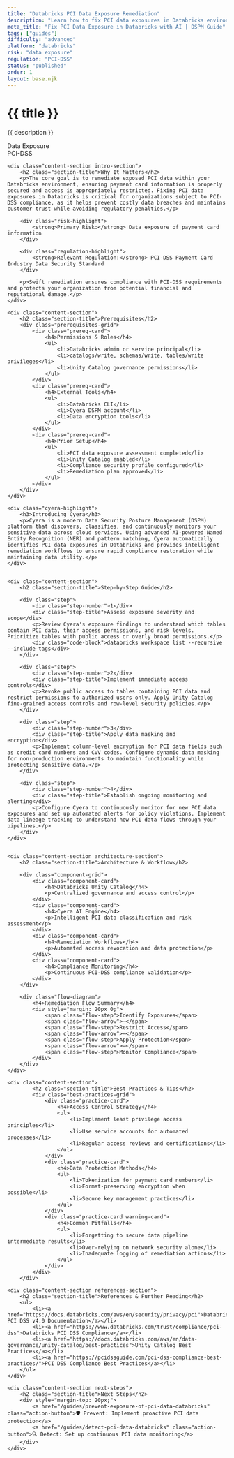 ```yaml
---
title: "Databricks PCI Data Exposure Remediation"
description: "Learn how to fix PCI data exposures in Databricks environments. Follow step-by-step guidance for PCI-DSS compliance."
meta_title: "Fix PCI Data Exposure in Databricks with AI | DSPM Guide"
tags: ["guides"]
difficulty: "advanced"
platform: "databricks"
risk: "data exposure"
regulation: "PCI-DSS"
status: "published"
order: 1
layout: base.njk
---
```


<div class="container">
    <div class="header">
        <h1>{{ title }}</h1>
        <p>{{ description }}</p>
        <div class="badge">Data Exposure</div>
        <div class="badge regulation">PCI-DSS</div>
    </div>

    <div class="content-section intro-section">
        <h2 class="section-title">Why It Matters</h2>
        <p>The core goal is to remediate exposed PCI data within your Databricks environment, ensuring payment card information is properly secured and access is appropriately restricted. Fixing PCI data exposures in Databricks is critical for organizations subject to PCI-DSS compliance, as it helps prevent costly data breaches and maintains customer trust while avoiding regulatory penalties.</p>
        
        <div class="risk-highlight">
            <strong>Primary Risk:</strong> Data exposure of payment card information
        </div>
        
        <div class="regulation-highlight">
            <strong>Relevant Regulation:</strong> PCI-DSS Payment Card Industry Data Security Standard
        </div>
        
        <p>Swift remediation ensures compliance with PCI-DSS requirements and protects your organization from potential financial and reputational damage.</p>
    </div>

    <div class="content-section">
        <h2 class="section-title">Prerequisites</h2>
        <div class="prerequisites-grid">
            <div class="prereq-card">
                <h4>Permissions & Roles</h4>
                <ul>
                    <li>Databricks admin or service principal</li>
                    <li>catalogs/write, schemas/write, tables/write privileges</li>
                    <li>Unity Catalog governance permissions</li>
                </ul>
            </div>
            <div class="prereq-card">
                <h4>External Tools</h4>
                <ul>
                    <li>Databricks CLI</li>
                    <li>Cyera DSPM account</li>
                    <li>Data encryption tools</li>
                </ul>
            </div>
            <div class="prereq-card">
                <h4>Prior Setup</h4>
                <ul>
                    <li>PCI data exposure assessment completed</li>
                    <li>Unity Catalog enabled</li>
                    <li>Compliance security profile configured</li>
                    <li>Remediation plan approved</li>
                </ul>
            </div>
        </div>
    </div>
	
    <div class="cyera-highlight">
        <h3>Introducing Cyera</h3>
        <p>Cyera is a modern Data Security Posture Management (DSPM) platform that discovers, classifies, and continuously monitors your sensitive data across cloud services. Using advanced AI-powered Named Entity Recognition (NER) and pattern matching, Cyera automatically identifies PCI data exposures in Databricks and provides intelligent remediation workflows to ensure rapid compliance restoration while maintaining data utility.</p>
    </div>
	

    <div class="content-section">
        <h2 class="section-title">Step-by-Step Guide</h2>
        
        <div class="step">
            <div class="step-number">1</div>
            <div class="step-title">Assess exposure severity and scope</div>
            <p>Review Cyera's exposure findings to understand which tables contain PCI data, their access permissions, and risk levels. Prioritize tables with public access or overly broad permissions.</p>
            <div class="code-block">databricks workspace list --recursive --include-tags</div>
        </div>

        <div class="step">
            <div class="step-number">2</div>
            <div class="step-title">Implement immediate access controls</div>
            <p>Revoke public access to tables containing PCI data and restrict permissions to authorized users only. Apply Unity Catalog fine-grained access controls and row-level security policies.</p>
        </div>

        <div class="step">
            <div class="step-number">3</div>
            <div class="step-title">Apply data masking and encryption</div>
            <p>Implement column-level encryption for PCI data fields such as credit card numbers and CVV codes. Configure dynamic data masking for non-production environments to maintain functionality while protecting sensitive data.</p>
        </div>

        <div class="step">
            <div class="step-number">4</div>
            <div class="step-title">Establish ongoing monitoring and alerting</div>
            <p>Configure Cyera to continuously monitor for new PCI data exposures and set up automated alerts for policy violations. Implement data lineage tracking to understand how PCI data flows through your pipelines.</p>
        </div>
    </div>


    <div class="content-section architecture-section">
        <h2 class="section-title">Architecture & Workflow</h2>
        
        <div class="component-grid">
            <div class="component-card">
                <h4>Databricks Unity Catalog</h4>
                <p>Centralized governance and access control</p>
            </div>
            <div class="component-card">
                <h4>Cyera AI Engine</h4>
                <p>Intelligent PCI data classification and risk assessment</p>
            </div>
            <div class="component-card">
                <h4>Remediation Workflows</h4>
                <p>Automated access revocation and data protection</p>
            </div>
            <div class="component-card">
                <h4>Compliance Monitoring</h4>
                <p>Continuous PCI-DSS compliance validation</p>
            </div>
        </div>

        <div class="flow-diagram">
            <h4>Remediation Flow Summary</h4>
            <div style="margin: 20px 0;">
                <span class="flow-step">Identify Exposures</span>
                <span class="flow-arrow">→</span>
                <span class="flow-step">Restrict Access</span>
                <span class="flow-arrow">→</span>
                <span class="flow-step">Apply Protection</span>
                <span class="flow-arrow">→</span>
                <span class="flow-step">Monitor Compliance</span>
            </div>
        </div>
    </div>

	<div class="content-section">
	        <h2 class="section-title">Best Practices & Tips</h2>
	        <div class="best-practices-grid">
	            <div class="practice-card">
	                <h4>Access Control Strategy</h4>
	                <ul>
	                    <li>Implement least privilege access principles</li>
	                    <li>Use service accounts for automated processes</li>
	                    <li>Regular access reviews and certifications</li>
	                </ul>
	            </div>
	            <div class="practice-card">
	                <h4>Data Protection Methods</h4>
	                <ul>
	                    <li>Tokenization for payment card numbers</li>
	                    <li>Format-preserving encryption when possible</li>
	                    <li>Secure key management practices</li>
	                </ul>
	            </div>
	            <div class="practice-card warning-card">
	                <h4>Common Pitfalls</h4>
	                <ul>
	                    <li>Forgetting to secure data pipeline intermediate results</li>
	                    <li>Over-relying on network security alone</li>
	                    <li>Inadequate logging of remediation actions</li>
	                </ul>
	            </div>
	        </div>
	    </div>

    <div class="content-section references-section">
        <h2 class="section-title">References & Further Reading</h2>
        <ul>
            <li><a href="https://docs.databricks.com/aws/en/security/privacy/pci">Databricks PCI DSS v4.0 Documentation</a></li>
            <li><a href="https://www.databricks.com/trust/compliance/pci-dss">Databricks PCI DSS Compliance</a></li>
            <li><a href="https://docs.databricks.com/aws/en/data-governance/unity-catalog/best-practices">Unity Catalog Best Practices</a></li>
            <li><a href="https://pcidssguide.com/pci-dss-compliance-best-practices/">PCI DSS Compliance Best Practices</a></li>
        </ul>
    </div>

    <div class="content-section next-steps">
        <h2 class="section-title">Next Steps</h2>
        <div style="margin-top: 20px;">
            <a href="/guides/prevent-exposure-of-pci-data-databricks" class="action-button">🛡️ Prevent: Implement proactive PCI data protection</a>
            <a href="/guides/detect-pci-data-databricks" class="action-button">🔍 Detect: Set up continuous PCI data monitoring</a>
        </div>
    </div>
</div>
